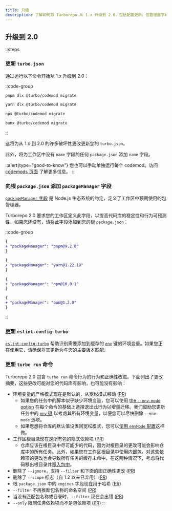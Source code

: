 ```yaml
---
title: 升级
description: 了解如何将 Turborepo 从 1.x 升级到 2.0，包括配置更新、包管理器字段添加和行为变更。
---
```




## 升级到 2.0

::steps
### 更新 `turbo.json`

通过运行以下命令开始从 1.x 升级到 2.0：

::code-group
```bash [pnpm]
pnpm dlx @turbo/codemod migrate
```

```bash [yarn]
yarn dlx @turbo/codemod migrate
```

```bash [npm]
npx @turbo/codemod migrate
```

```bash [bun (Beta)]
bunx @turbo/codemod migrate
```
::

这将为从 1.x 到 2.0 的许多破坏性更改更新您的 `turbo.json`。

此外，将为工作区中没有 `name` 字段的任何 `package.json` 添加 `name` 字段。

::alert{type="good-to-know"}
您也可以手动单独运行每个 codemod。访问 [codemods 页面](/api-reference/packages/turbo-codemod#turborepo-2x) 了解更多信息。
::

### 向根 `package.json` 添加 `packageManager` 字段

[`packageManager` 字段](https://nodejs.org/api/packages.html#packagemanager) 是 Node.js 生态系统的约定，定义了工作区中预期使用的包管理器。

Turborepo 2.0 要求您的工作区定义此字段，以提高代码库的稳定性和行为可预测性。如果您还没有，请将此字段添加到您的根 `package.json`：

::code-group
```diff [pnpm]
{
+ "packageManager": "pnpm@9.2.0"
}
```

```diff [yarn]
{
+ "packageManager": "yarn@1.22.19"
}
```

```diff [npm]
{
+ "packageManager": "npm@10.8.1"
}
```

```diff [bun (Beta)]
{
+ "packageManager": "bun@1.2.0"
}
```
::

### 更新 `eslint-config-turbo`

[`eslint-config-turbo`](/api-reference/packages/eslint-config-turbo) 帮助识别需要添加到缓存的 [`env`]( /api-reference/configuration/configuring-turbo.json#env) 键的环境变量。如果您正在使用它，请确保将其更新为与您的主要版本匹配。

### 更新 `turbo run` 命令

Turborepo 2.0 包含 `turbo run` 命令行为的行为和正确性改进。下面列出了更改摘要，这些更改可能对您的代码库有影响，也可能没有影响：

- 环境变量的严格模式现在是默认的，从宽松模式移动 ([PR](https://github.com/vercel/turborepo/pull/8182))
  - 如果您的任务中的脚本似乎缺少环境变量，您可以使用 [the `--env-mode` option](/api-reference/commands/run#--env-mode-option) 在每个命令的基础上选择退出此行为以增量迁移。我们鼓励您更新任务中的 [`env` 键]( /api-reference/configuration/configuring-turbo.json#env) 以考虑其所有环境变量，以便您可以尽快删除 `--env-mode` 选项。
  - 如果您想将仓库的默认值设置回宽松模式，您可以[使用 `envMode` 配置]( /api-reference/configuration/configuring-turbo.json#envmode)这样做。
- 工作区根目录现在是所有包的隐式依赖项 ([PR](https://github.com/vercel/turborepo/pull/8202))
  - 仓库应该在根目录中尽可能少的代码，因为对根目录的更改可能会影响仓库中的所有任务。此外，如果您在工作区根目录中使用[内部包](/core-concepts/internal-packages)，对这些依赖项的更改也会导致所有任务的缓存未命中。在这两种情况下，考虑将代码移出根目录并[移入包中](/crafting-your-repository/structuring-a-repository)。
- 删除了 `--ignore`，支持 `--filter` 和下面的图正确性更改 ([PR](https://github.com/vercel/turborepo/pull/8201))
- 删除了 `--scope` 标志（自 1.2 以来已弃用）([PR](https://github.com/vercel/turborepo/pull/7970))
- 根 `package.json` 中的 `engines` 字段现在用于哈希 ([PR](https://github.com/vercel/turborepo/pull/8173))
- `--filter` 不再推断包名称的命名空间 ([PR](https://github.com/vercel/turborepo/pull/8137))
- 当没有匹配包名称或目录时，`--filter` 现在会出错 ([PR](https://github.com/vercel/turborepo/pull/8142))
- `--only` 限制任务依赖项而不是包依赖项 ([PR](https://github.com/vercel/turborepo/pull/8163))
::
